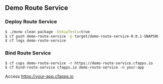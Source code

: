 ## Demo Route Service


### Deploy Route Service

``` bash
$ ./mvnw clean package -DskipTests=true
$ cf push demo-route-service -p target/demo-route-service-0.0.1-SNAPSHOT.jar
$ cf logs demo-route-service
```

### Bind Route Service

```
$ cf cups demo-route-service -r https://demo-route-service.cfapps.io
$ cf bind-route-service cfapps.io demo-route-service -n your-app  
```

Access https://your-app.cfapps.io